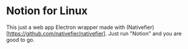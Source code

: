 # Notion for Linux

This just a web app Electron wrapper made  with (Nativefier)[https://github.com/nativefier/nativefier].
Just run "Notion" and you are good to go.
